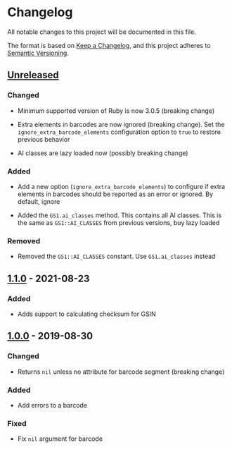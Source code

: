 # Changelog
All notable changes to this project will be documented in this file.

The format is based on [Keep a Changelog](https://keepachangelog.com/en/1.1.0/),
and this project adheres to [Semantic Versioning](https://semver.org/spec/v2.0.0.html).

## [Unreleased]
### Changed
- Minimum supported version of Ruby is now 3.0.5 (breaking change)

- Extra elements in barcodes are now ignored (breaking change). Set the
    `ignore_extra_barcode_elements` configuration option to `true` to restore
    previous behavior

- AI classes are lazy loaded now (possibly breaking change)

### Added
- Add a new option (`ignore_extra_barcode_elements`) to configure if extra
    elements in barcodes should be reported as an error or ignored. By default,
    ignore

- Added the `GS1.ai_classes` method. This contains all AI classes. This is the
    same as `GS1::AI_CLASSES` from previous versions, buy lazy loaded

### Removed
- Removed the `GS1::AI_CLASSES` constant. Use `GS1.ai_classes` instead

## [1.1.0] - 2021-08-23

### Added
- Adds support to calculating checksum for GSIN

## [1.0.0] - 2019-08-30

### Changed
- Returns `nil` unless no attribute for barcode segment (breaking change)

### Added
- Add errors to a barcode

### Fixed
- Fix `nil` argument for barcode

[Unreleased]: https://github.com/apoex/gs1/compare/v1.1.0...HEAD

[1.1.0]: https://github.com/apoex/gs1/compare/v1.0.0...v1.1.0
[1.0.0]: https://github.com/apoex/gs1/releases/tag/v1.0.0
